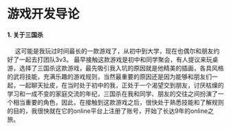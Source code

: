 # 游戏开发导论
#### 1.	关于三国杀  
&emsp; 这可能是我玩过时间最长的一款游戏了，从初中到大学，现在也偶尔和朋友约好了一起去打团队3v3。
最早接触这款游戏是初中和同学聚会，有人提议来玩桌游，选择了三国杀这款游戏，最先吸引我入坑的原因就是他精美的插画，各具风格的武将技能，充满乐趣的游戏规则，当然最重要的原因还是因为能够和朋友们一起，一起聊天扯皮，在当时处于初中的我，正处于一个渴望交到朋友，讨厌枯燥的学习和一成不变的家庭交流的年纪，三国杀在我和同学、朋友的交往之间扮演了一个相当重要的角色，因此，在接触到这款游戏之后，很快处于熟悉技能和了解规则的目的，我很快就在它的online平台上注册了账号，开始了长达9年的online之旅。

#### 
&emsp; 
